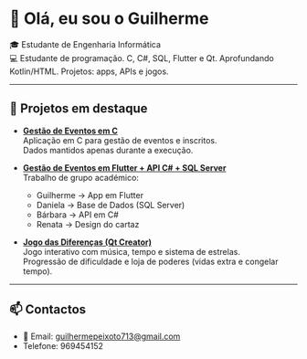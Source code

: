 # 👋 Olá, eu sou o Guilherme  

🎓 Estudante de Engenharia Informática  
💻 Estudante de programação. C, C#, SQL, Flutter e Qt. Aprofundando Kotlin/HTML. Projetos: apps, APIs e jogos.

---

## 🚀 Projetos em destaque

- **[Gestão de Eventos em C](https://github.com/gui24214/Aplicacao-Gestao_Eventos_C)**  
  Aplicação em C para gestão de eventos e inscritos.  
  Dados mantidos apenas durante a execução.  

- **[Gestão de Eventos em Flutter + API C# + SQL Server](https://github.com/gui24214/Aplicacao-Gestao_Eventos_Flutter)**  
  Trabalho de grupo académico:  
  - Guilherme → App em Flutter  
  - Daniela → Base de Dados (SQL Server)  
  - Bárbara → API em C#  
  - Renata → Design do cartaz  

- **[Jogo das Diferenças (Qt Creator)](https://github.com/gui24214/Jogo-das-diferencas-QtCreator)**  
  Jogo interativo com música, tempo e sistema de estrelas.  
  Progressão de dificuldade e loja de poderes (vidas extra e congelar tempo).  

---

## 📫 Contactos
- 📧 Email: guilhermepeixoto713@gmail.com
-  Telefone: 969454152
   
